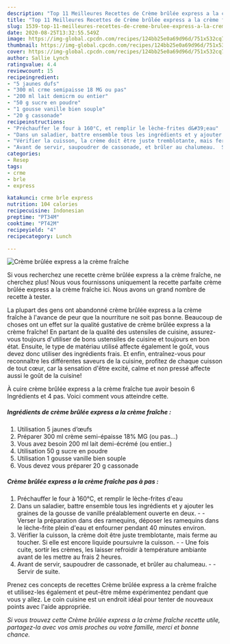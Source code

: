 ```yaml
---
description: "Top 11 Meilleures Recettes de Crème brûlée express a la crème fraîche"
title: "Top 11 Meilleures Recettes de Crème brûlée express a la crème fraîche"
slug: 1539-top-11-meilleures-recettes-de-creme-brulee-express-a-la-creme-fraiche
date: 2020-08-25T13:32:55.549Z
image: https://img-global.cpcdn.com/recipes/124bb25e0a69d96d/751x532cq70/creme-brulee-express-a-la-creme-fraiche-photo-principale-de-la-recette.jpg
thumbnail: https://img-global.cpcdn.com/recipes/124bb25e0a69d96d/751x532cq70/creme-brulee-express-a-la-creme-fraiche-photo-principale-de-la-recette.jpg
cover: https://img-global.cpcdn.com/recipes/124bb25e0a69d96d/751x532cq70/creme-brulee-express-a-la-creme-fraiche-photo-principale-de-la-recette.jpg
author: Sallie Lynch
ratingvalue: 4.4
reviewcount: 15
recipeingredient:
- "5 jaunes dufs"
- "300 ml crme semipaisse 18 MG ou pas"
- "200 ml lait demicrm ou entier"
- "50 g sucre en poudre"
- "1 gousse vanille bien souple"
- "20 g cassonade"
recipeinstructions:
- "Préchauffer le four à 160°C, et remplir le lèche-frites d&#39;eau"
- "Dans un saladier, battre ensemble tous les ingrédients et y ajouter les graines de la gousse de vanille préalablement ouverte en deux.  Verser la préparation dans des ramequins, déposer les ramequins dans le lèche-frite plein d&#39;eau et enfourner pendant 40 minutes environ."
- "Vérifier la cuisson, la crème doit être juste tremblotante, mais ferme au toucher. Si elle est encore liquide poursuivre la cuisson.  Une fois cuite, sortir les crèmes, les laisser refroidir à température ambiante avant de les mettre au frais 2 heures."
- "Avant de servir, saupoudrer de cassonade, et brûler au chalumeau.  Servir de suite."
categories:
- Resep
tags:
- crme
- brle
- express

katakunci: crme brle express 
nutrition: 104 calories
recipecuisine: Indonesian
preptime: "PT34M"
cooktime: "PT42M"
recipeyield: "4"
recipecategory: Lunch

---
```



![Crème brûlée express a la crème fraîche](https://img-global.cpcdn.com/recipes/124bb25e0a69d96d/751x532cq70/creme-brulee-express-a-la-creme-fraiche-photo-principale-de-la-recette.jpg)

Si vous recherchez une recette crème brûlée express a la crème fraîche, ne cherchez plus! Nous vous fournissons uniquement la recette parfaite crème brûlée express a la crème fraîche ici. Nous avons un grand nombre de recette à tester.

La plupart des gens ont abandonné crème brûlée express a la crème fraîche à l'avance de peur que la nourriture ne soit pas bonne. Beaucoup de choses ont un effet sur la qualité gustative de crème brûlée express a la crème fraîche! En partant de la qualité des ustensiles de cuisine, assurez-vous toujours d'utiliser de bons ustensiles de cuisine et toujours en bon état. Ensuite, le type de matériau utilisé affecte également le goût, vous devez donc utiliser des ingrédients frais. Et enfin, entraînez-vous pour reconnaître les différentes saveurs de la cuisine, profitez de chaque cuisson de tout cœur, car la sensation d'être excité, calme et non pressé affecte aussi le goût de la cuisine!

<!--inarticleads1-->

À cuire crème brûlée express a la crème fraîche tue avoir besoin 6 Ingrédients et 4 pas. Voici comment vous atteindre cette.

##### Ingrédients de crème brûlée express a la crème fraîche :

1. Utilisation 5 jaunes d’œufs
1. Préparer 300 ml crème semi-épaisse 18% MG (ou pas...)
1. Vous avez besoin 200 ml lait demi-écrémé (ou entier..)
1. Utilisation 50 g sucre en poudre
1. Utilisation 1 gousse vanille bien souple
1. Vous devez vous préparer 20 g cassonade




<!--inarticleads2-->

##### Crème brûlée express a la crème fraîche pas à pas :

1. Préchauffer le four à 160°C, et remplir le lèche-frites d&#39;eau
1. Dans un saladier, battre ensemble tous les ingrédients et y ajouter les graines de la gousse de vanille préalablement ouverte en deux. -  - Verser la préparation dans des ramequins, déposer les ramequins dans le lèche-frite plein d&#39;eau et enfourner pendant 40 minutes environ.
1. Vérifier la cuisson, la crème doit être juste tremblotante, mais ferme au toucher. Si elle est encore liquide poursuivre la cuisson. -  - Une fois cuite, sortir les crèmes, les laisser refroidir à température ambiante avant de les mettre au frais 2 heures.
1. Avant de servir, saupoudrer de cassonade, et brûler au chalumeau. -  - Servir de suite.




<!--inarticleads1-->

<p>
Prenez ces concepts de recettes Crème brûlée express a la crème fraîche et utilisez-les également et peut-être même expérimentez pendant que vous y allez. Le coin cuisine est un endroit idéal pour tenter de nouveaux points avec l'aide appropriée.
</p>

<p>
<i>Si vous trouvez cette Crème brûlée express a la crème fraîche recette utile, partagez-la avec vos amis proches ou votre famille, merci et bonne chance.</i>
</p>
